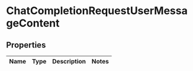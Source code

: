 

# ChatCompletionRequestUserMessageContent

## Properties

Name | Type | Description | Notes
------------ | ------------- | ------------- | -------------




